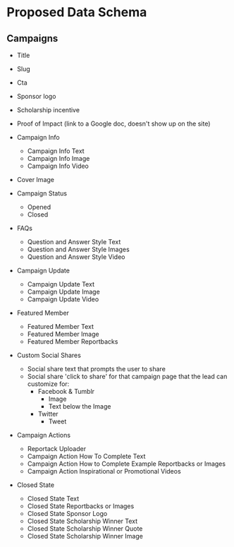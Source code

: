 # Proposed Data Schema

## Campaigns

* Title
* Slug
* Cta
* Sponsor logo
* Scholarship incentive
* Proof of Impact (link to a Google doc, doesn't show up on the site)
* Campaign Info
  * Campaign Info Text
  * Campaign Info Image
  * Campaign Info Video
* Cover Image
* Campaign Status
  * Opened
  * Closed
* FAQs
  * Question and Answer Style Text
  * Question and Answer Style Images
  * Question and Answer Style Video
* Campaign Update
  * Campaign Update Text
  * Campaign Update Image
  * Campaign Update Video
* Featured Member
  * Featured Member Text
  * Featured Member Image
  * Featured Member Reportbacks
* Custom Social Shares
  * Social share text that prompts the user to share
  * Social share 'click to share' for that campaign page that the lead can customize for:
    * Facebook & Tumblr
      * Image
      * Text below the Image
    * Twitter
      * Tweet
* Campaign Actions
  * Reportack Uploader
  * Campaign Action How To Complete Text
  * Campaign Action How to Complete Example Reportbacks or Images
  * Campaign Action Inspirational or Promotional Videos
* Closed State

  * Closed State Text
  * Closed State Reportbacks or Images
  * Closed State Sponsor Logo
  * Closed State Scholarship Winner Text
  * Closed State Scholarship Winner Quote
  * Closed State Scholarship Winner Image
